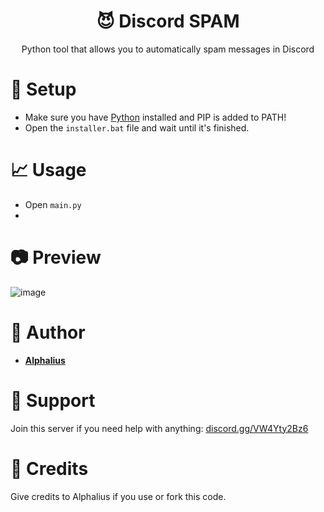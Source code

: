 <h1 align="center"> 😈 Discord SPAM</h1>
<p align="center">Python tool that allows you to automatically spam messages in Discord</p>

# 🏹 Setup
 - Make sure you have [Python](https://www.python.org/downloads) installed and PIP is added to PATH!
 - Open the ```installer.bat``` file and wait until it's finished.

# 📈 Usage
 - Open ```main.py```
 - 
# 📷 Preview
![image](https://user-images.githubusercontent.com/80674770/144194847-b79ba5ad-1873-4bbf-bebe-741a573e2bec.gif)

# 👤 Author
- [**Alphalius**](https://github.com/Alphalius)

# 🔨 Support
Join this server if you need help with anything: [discord.gg/VW4Yty2Bz6](https://discord.gg/VW4Yty2Bz6)

# 🔗 Credits
Give credits to Alphalius if you use or fork this code.
